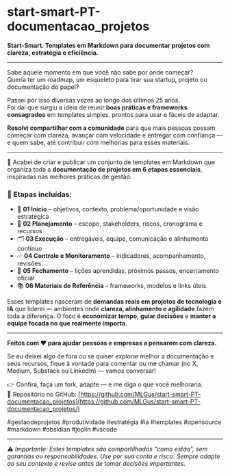 # start-smart-PT-documentacao_projetos  
**Start-Smart. Templates em Markdown para documentar projetos com clareza, estratégia e eficiência.**

---
Sabe aquele momento em que você não sabe por onde começar?  
Queria ter um roadmap, um esqueleto para tirar sua startup, projeto ou documentação do papel?

Passei por isso diversas vezes ao longo dos últimos 25 anos.  
Foi daí que surgiu a ideia de reunir **boas práticas e frameworks consagrados** em templates simples, prontos para usar e fáceis de adaptar.

**Resolvi compartilhar com a comunidade** para que mais pessoas possam começar com clareza, avançar com velocidade e entregar com confiança — e quem sabe, até contribuir com melhorias para esses materiais.

---
📢 Acabei de criar e publicar um conjunto de templates em Markdown que organiza toda a **documentação de projetos em 6 etapas essenciais**, inspiradas nas melhores práticas de gestão:

### 🔹 Etapas incluídas:
- 🧠 **01 Início** – objetivos, contexto, problema/oportunidade e visão estratégica  
- 📝 **02 Planejamento** – escopo, stakeholders, riscos, cronograma e recursos  
- 🗂️ **03 Execução** – entregáveis, equipe, comunicação e alinhamento contínuo  
- ✅ **04 Controle e Monitoramento** – indicadores, acompanhamento, revisões  
- 🏁 **05 Fechamento** – lições aprendidas, próximos passos, encerramento oficial  
- 📚 **06 Materiais de Referência** – frameworks, modelos e links úteis

Esses templates nasceram de **demandas reais em projetos de tecnologia e IA** que liderei — ambientes onde **clareza, alinhamento e agilidade** fazem toda a diferença. O foco é **economizar tempo**, **guiar decisões** e **manter a equipe focada no que realmente importa**.

---
**Feitos com ❤️ para ajudar pessoas e empresas a pensarem com clareza.**

Se eu deixei algo de fora ou se quiser explorar melhor a documentação e seus recursos, fique à vontade para comentar ou me chamar (no X, Medium, Substack ou LinkedIn) — vamos conversar!

👉 Confira, faça um fork, adapte — e me diga o que você melhoraria.  
🔗 Repositório no GitHub: [https://github.com/MLGus/start-smart-PT-documentacao_projetos](https://github.com/MLGus/start-smart-PT-documentacao_projetos/)

#gestaodeprojetos #produtividade #estratégia #ia #templates #opensource #markdown #obsidian #joplin #vscode

---

⚠️ _Importante: Estes templates são compartilhados “como estão”, sem garantias ou responsabilidades. Use por sua conta e risco. Sempre adapte ao seu contexto e revise antes de tomar decisões importantes._
